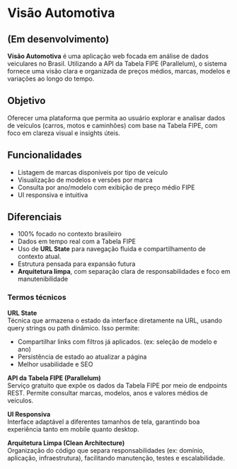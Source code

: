 # Visão Automotiva
## (Em desenvolvimento)

**Visão Automotiva** é uma aplicação web focada em análise de dados veiculares no Brasil. Utilizando a API da Tabela FIPE (Parallelum), o sistema fornece uma visão clara e organizada de preços médios, marcas, modelos e variações ao longo do tempo.

## Objetivo

Oferecer uma plataforma que permita ao usuário explorar e analisar dados de veículos (carros, motos e caminhões) com base na Tabela FIPE, com foco em clareza visual e insights úteis.

## Funcionalidades

- Listagem de marcas disponíveis por tipo de veículo
- Visualização de modelos e versões por marca
- Consulta por ano/modelo com exibição de preço médio FIPE
- UI responsiva e intuitiva

## Diferenciais

- 100% focado no contexto brasileiro
- Dados em tempo real com a Tabela FIPE
- Uso de **URL State** para navegação fluida e compartilhamento de contexto atual.
- Estrutura pensada para expansão futura
- **Arquitetura limpa**, com separação clara de responsabilidades e foco em manutenibilidade

### Termos técnicos

**URL State**  
  Técnica que armazena o estado da interface diretamente na URL, usando query strings ou path dinâmico. Isso permite:
  - Compartilhar links com filtros já aplicados. (ex: seleção de modelo e ano)
  - Persistência de estado ao atualizar a página
  - Melhor usabilidade e SEO

**API da Tabela FIPE (Parallelum)**  
  Serviço gratuito que expõe os dados da Tabela FIPE por meio de endpoints REST. Permite consultar marcas, modelos, anos e valores médios de veículos.

**UI Responsiva**  
  Interface adaptável a diferentes tamanhos de tela, garantindo boa experiência tanto em mobile quanto desktop.

**Arquitetura Limpa (Clean Architecture)**  
  Organização do código que separa responsabilidades (ex: domínio, aplicação, infraestrutura), facilitando manutenção, testes e escalabilidade.
